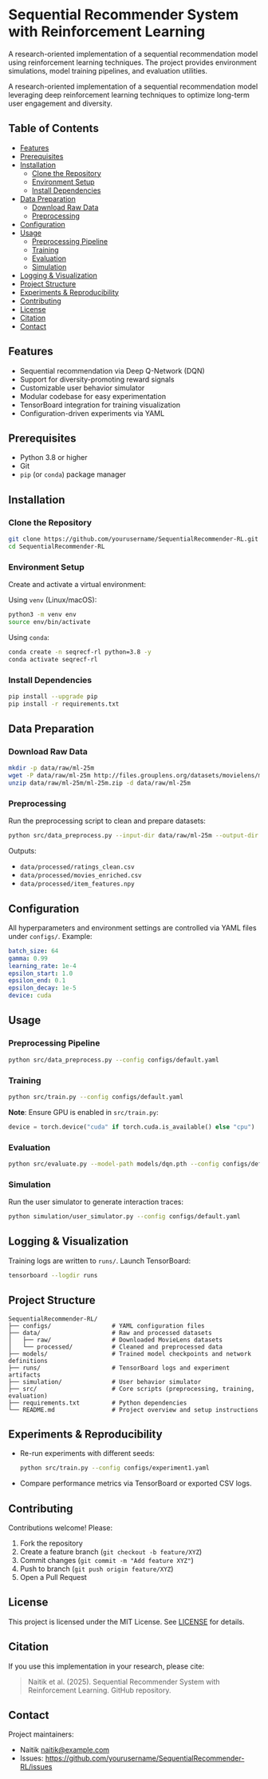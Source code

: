 # Sequential Recommender System with Reinforcement Learning

A research-oriented implementation of a sequential recommendation model using reinforcement learning techniques. The project provides environment simulations, model training pipelines, and evaluation utilities.

A research-oriented implementation of a sequential recommendation model leveraging deep reinforcement learning techniques to optimize long-term user engagement and diversity.

## Table of Contents

- [Features](#features)
- [Prerequisites](#prerequisites)
- [Installation](#installation)
  - [Clone the Repository](#clone-the-repository)
  - [Environment Setup](#environment-setup)
  - [Install Dependencies](#install-dependencies)
- [Data Preparation](#data-preparation)
  - [Download Raw Data](#download-raw-data)
  - [Preprocessing](#preprocessing)
- [Configuration](#configuration)
- [Usage](#usage)
  - [Preprocessing Pipeline](#preprocessing-pipeline)
  - [Training](#training)
  - [Evaluation](#evaluation)
  - [Simulation](#simulation)
- [Logging & Visualization](#logging--visualization)
- [Project Structure](#project-structure)
- [Experiments & Reproducibility](#experiments--reproducibility)
- [Contributing](#contributing)
- [License](#license)
- [Citation](#citation)
- [Contact](#contact)

## Features

- Sequential recommendation via Deep Q-Network (DQN)
- Support for diversity-promoting reward signals
- Customizable user behavior simulator
- Modular codebase for easy experimentation
- TensorBoard integration for training visualization
- Configuration-driven experiments via YAML

## Prerequisites

- Python 3.8 or higher
- Git
- `pip` (or `conda`) package manager

## Installation

### Clone the Repository

```bash
git clone https://github.com/yourusername/SequentialRecommender-RL.git
cd SequentialRecommender-RL
```

### Environment Setup

Create and activate a virtual environment:

Using `venv` (Linux/macOS):
```bash
python3 -m venv env
source env/bin/activate
```

Using `conda`:
```bash
conda create -n seqrecf-rl python=3.8 -y
conda activate seqrecf-rl
```

### Install Dependencies

```bash
pip install --upgrade pip
pip install -r requirements.txt
```

## Data Preparation

### Download Raw Data

```bash
mkdir -p data/raw/ml-25m
wget -P data/raw/ml-25m http://files.grouplens.org/datasets/movielens/ml-25m.zip
unzip data/raw/ml-25m/ml-25m.zip -d data/raw/ml-25m
```

### Preprocessing

Run the preprocessing script to clean and prepare datasets:

```bash
python src/data_preprocess.py --input-dir data/raw/ml-25m --output-dir data/processed
```

Outputs:
- `data/processed/ratings_clean.csv`
- `data/processed/movies_enriched.csv`
- `data/processed/item_features.npy`

## Configuration

All hyperparameters and environment settings are controlled via YAML files under `configs/`. Example:

```yaml
batch_size: 64
gamma: 0.99
learning_rate: 1e-4
epsilon_start: 1.0
epsilon_end: 0.1
epsilon_decay: 1e-5
device: cuda
```

## Usage

### Preprocessing Pipeline
```bash
python src/data_preprocess.py --config configs/default.yaml
```

### Training
```bash
python src/train.py --config configs/default.yaml
```

**Note**: Ensure GPU is enabled in `src/train.py`:
```python
device = torch.device("cuda" if torch.cuda.is_available() else "cpu")
``` 

### Evaluation
```bash
python src/evaluate.py --model-path models/dqn.pth --config configs/default.yaml
```

### Simulation
Run the user simulator to generate interaction traces:
```bash
python simulation/user_simulator.py --config configs/default.yaml
```

## Logging & Visualization

Training logs are written to `runs/`. Launch TensorBoard:

```bash
tensorboard --logdir runs
```

## Project Structure

```plaintext
SequentialRecommender-RL/
├── configs/                 # YAML configuration files
├── data/                    # Raw and processed datasets
│   ├── raw/                 # Downloaded MovieLens datasets
│   └── processed/           # Cleaned and preprocessed data
├── models/                  # Trained model checkpoints and network definitions
├── runs/                    # TensorBoard logs and experiment artifacts
├── simulation/              # User behavior simulator
├── src/                     # Core scripts (preprocessing, training, evaluation)
├── requirements.txt         # Python dependencies
└── README.md                # Project overview and setup instructions
``` 

## Experiments & Reproducibility

- Re-run experiments with different seeds:
  ```bash
  python src/train.py --config configs/experiment1.yaml
  ```
- Compare performance metrics via TensorBoard or exported CSV logs.

## Contributing

Contributions welcome! Please:
1. Fork the repository
2. Create a feature branch (`git checkout -b feature/XYZ`)
3. Commit changes (`git commit -m "Add feature XYZ"`)
4. Push to branch (`git push origin feature/XYZ`)
5. Open a Pull Request

## License

This project is licensed under the MIT License. See [LICENSE](LICENSE) for details.

## Citation

If you use this implementation in your research, please cite:

> Naitik et al. (2025). Sequential Recommender System with Reinforcement Learning. GitHub repository.

## Contact

Project maintainers:
- Naitik <naitik@example.com>
- Issues: https://github.com/yourusername/SequentialRecommender-RL/issues
